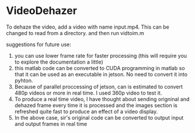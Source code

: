 # VideoDehazer
To dehaze the video, add a video with name input.mp4. This can be changed to read from a directory. and then run vidtoim.m


suggestions for future use:
1. you can use lower frame rate for faster processing (this will require you to explore the documentation a little)
2. this matlab code can be converted to CUDA programming in matlab so that it can be used as an executable in jetson. No need to convert it into pyhton.
3. Because of parallel proccessing of jetson, can is estimated to convert 480p videos or more in real time. I used 360p video to test it.
4. To produce a real time video, I have thought about sending origninal and dehazed frame every time it is processed and the images section is refreshed quite
   fast to produce an effect of a video display.
5. In the above case, sir's original code can be converted to output input and output frames in real time

